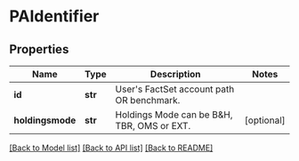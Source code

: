 # PAIdentifier

## Properties
Name | Type | Description | Notes
------------ | ------------- | ------------- | -------------
**id** | **str** | User&#39;s FactSet account path OR benchmark. | 
**holdingsmode** | **str** | Holdings Mode can be B&amp;H, TBR, OMS or EXT. | [optional] 

[[Back to Model list]](../README.md#documentation-for-models) [[Back to API list]](../README.md#documentation-for-api-endpoints) [[Back to README]](../README.md)


